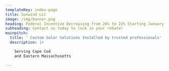 ```yaml
---
templateKey: index-page
title: Sunwind LLC
image: /img/banner.png
heading: Federal Incentive Decreasing from 26% to 22% Starting January 2021
subheading: Contact us today to lock in your rebate!
mainpitch:
  title: ' Custom Solar Solutions Installed by trusted professionals'
  description: |+

    Serving Cape Cod
    and Eastern Massachusetts

---
```

